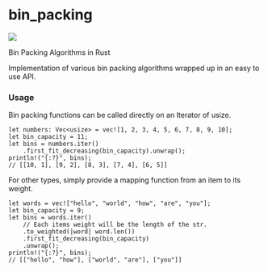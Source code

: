 # bin_packing

![](https://github.com/kevpeek/bin_packing/workflows/Rust/badge.svg)

Bin Packing Algorithms in Rust

Implementation of various bin packing algorithms wrapped up in an easy to use API.

### Usage

Bin packing functions can be called directly on an Iterator of usize.
```
let numbers: Vec<usize> = vec![1, 2, 3, 4, 5, 6, 7, 8, 9, 10];
let bin_capacity = 11;
let bins = numbers.iter()
    .first_fit_decreasing(bin_capacity).unwrap();
println!("{:?}", bins);
// [[10, 1], [9, 2], [8, 3], [7, 4], [6, 5]]
```

For other types, simply provide a mapping function from an item to its weight.
```
let words = vec!["hello", "world", "how", "are", "you"];
let bin_capacity = 9;
let bins = words.iter()
    // Each items weight will be the length of the str.
    .to_weighted(|word| word.len())
    .first_fit_decreasing(bin_capacity)
    .unwrap();
println!("{:?}", bins);
// [["hello", "how"], ["world", "are"], ["you"]]
```
